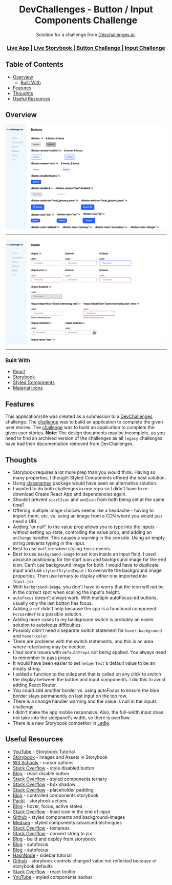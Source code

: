 <h1 align="center">DevChallenges - Button / Input Components Challenge</h1>

<div align="center">
   Solution for a challenge from  <a href="http://devchallenges.io" target="_blank">Devchallenges.io</a>.
</div>

<div align="center">
  <h3>
    <a href="https://jdegand.github.io/devchallenges-storybook">
      Live App
    </a>
    <span> | </span>
         <a href="https://jdegand.github.io/storybook-gh-pages/?path=/story/devchallenges-button--danger">
      Live Storybook
    </a>
    <span> | </span>
    <a href="https://web.archive.org/web/20240417024221/https://legacy.devchallenges.io/challenges/ohgVTyJCbm5OZyTB2gNY">
      Button Challenge
    </a>
    <span> | </span>
    <a href="https://web.archive.org/web/20240526063936/https://legacy.devchallenges.io/challenges/TSqutYM4c5WtluM7QzGp">
      Input Challenge
    </a>
  </h3>
</div>

## Table of Contents

- [Overview](#overview)
  - [Built With](#built-with)
- [Features](#features)
- [Thoughts](#thoughts)
- [Useful Resources](#useful-resources)

## Overview

![Buttons Challenge Result](screenshots/devchallenges-storybook-buttons.png)

***

![Inputs Challenge Result](screenshots/devchallenges-storybook-inputs.png)

***

### Built With

- [React](https://reactjs.org/)
- [Storybook](https://storybook.js.org/)
- [Styled Components](https://styled-components.com/)
- [Material Icons](https://materialdesignicons.com/)

## Features

This application/site was created as a submission to a [DevChallenges](https://devchallenges.io/challenges) challenge. The [challenge](https://web.archive.org/web/20240417024221/https://legacy.devchallenges.io/challenges/ohgVTyJCbm5OZyTB2gNY) was to build an application to complete the given user stories.  The [challenge](https://web.archive.org/web/20240526063936/https://legacy.devchallenges.io/challenges/TSqutYM4c5WtluM7QzGp) was to build an application to complete the given user stories. **Note**: The design documents may be incomplete, as you need to find an archived version of the challenges as all `legacy` challenges have had their documentation removed from DevChallenges.

## Thoughts

- Storybook requires a lot more prep than you would think. Having so many properties, I thought Styled Components offered the best solution.
- Using [classnames](https://github.com/JedWatson/classnames) package would have been an alternative solution.
- I wanted to do both challenges in one repo so I didn't have to re-download Create React App and dependencies again.
- Should I prevent `startIcon` and `endIcon` from both being set at the same time?
- Offering multiple image choices seems like a headache - having to import them, etc. vs. using an image from a CDN where you would just need a URL.
- Adding "or null" to the value prop allows you to type into the inputs - without setting up state, controlling the value prop, and adding an `onChange` handler. This causes a warning in the console.  Using an empty string prevents typing in the input.
- Best to use `outline` when styling `focus` events.
- Best to use `background-image` to set icon inside an input field.  I used absolute positioning for the start icon and background image for the end icon.  Can't use background image for both.  I would have to duplicate input and use `styled(StyledInput)` to overwrite the background image properties. Then use ternary to display either one imported into `Input.jsx`.
- With `background-image`, you don't have to worry that the icon will not be in the correct spot when scaling the input's height.
- `autoFocus` doesn't always work. With multiple autoFocus-ed buttons, usually only the last button has focus.
- Adding a `ref` didn't help because the app is a functional component. `ForwardRef` is a possible solution.
- Adding more cases to my background switch is probably an easier solution to autofocus difficulties.
- Possibly didn't need a separate switch statement for `hover-background` and `hover-color`.
- There are problems with the switch statements, and this is an area where refactoring may be needed.
- I had some issues with `defaultProps` not being applied. You always need to remember to pass props.
- It would have been easier to set `helperText`'s default value to be an empty string.
- I added a function to the sidepanel that is called on any click to switch the display between the button and input components. I did this to avoid adding React Router.
- You could add another border vs. using autoFocus to ensure the blue border stays permanently on last input on the top row.
- There is a change handler warning and the value is null in the inputs challenge.
- I didn't make the app mobile responsive.  Also, the full-width input does not take into the sidepanel's width, so there is overflow.
- There is a new Storybook competitor in [Ladle](https://www.ladle.dev/docs/).

## Useful Resources

- [YouTube](https://www.youtube.com/watch?v=lWk5SntifCU) - Storybook Tutorial
- [Storybook](https://storybook.js.org/docs/react/configure/images-and-assets) - Images and Assets in Storybook
- [W3 Schools](https://www.w3schools.com/cssref/pr_class_cursor.asp) - cursor options
- [Stack Overflow](https://stackoverflow.com/questions/14750078/style-disabled-button-with-css) - style disabled button
- [Blog](https://sebhastian.com/react-disable-button/) - react disable button
- [Stack Overflow](https://stackoverflow.com/questions/51428341/react-styled-components-conditional-ternary-operator) - styled components ternary
- [Stack Overflow](https://stackoverflow.com/questions/6821295/add-css-box-shadow-around-the-whole-div) - box shadow
- [Stack Overflow](https://stackoverflow.com/questions/4919680/html5-placeholder-css-padding) - placeholder padding
- [Blog](https://javascript.plainenglish.io/a-guide-to-documenting-controlled-components-with-storybook-10b889c03f87) - controlled components storybook
- [Packt](https://hub.packtpub.com/react-storybook-ui-logging-user-interactions-with-actions-add-on-tutorial/) - storybook actions
- [Blog](https://zellwk.com/blog/style-hover-focus-active-states/) - hover, focus, active states
- [Stack Overflow](https://stackoverflow.com/questions/31636233/insert-icon-in-the-end-of-input) - inset icon in the end of input
- [Github](https://github.com/facebook/create-react-app/issues/3238) - styled components and background-images
- [Medium](https://medium.com/rd-shipit/advanced-ways-to-write-styled-components-97ce210404e3) - styled components advanced techniques
- [Stack Overflow](https://stackoverflow.com/questions/3896537/should-i-size-a-textarea-with-css-width-height-or-html-cols-rows-attributes) - textareas
- [Stack Overflow](https://stackoverflow.com/questions/36104302/how-do-i-convert-a-string-to-jsx) - convert string to jsx
- [Blog](https://mokkapps.de/blog/run-build-and-deploy-stencil-and-storybook-from-one-repository/) - build and deploy from storybook
- [Blog](https://blog.maisie.ink/react-ref-autofocus/) - autofocus
- [Blog](https://surajsharma.net/blog/auto-focus-input-element-in-react) - autofocus
- [HashNode](https://annysah.hashnode.dev/build-a-sidebar-menu-with-react-typescript-and-styled-components-ckwkykpm80hs7gns112nycvvy) - sidebar tutorial
- [Github](https://github.com/storybookjs/storybook/issues/8575) - storybook controls changed value not reflected because of storybook defaults
- [Stack Overflow](https://stackoverflow.com/questions/34423644/tooltip-div-with-reactjs) - react tooltip
- [YouTube](https://www.youtube.com/watch?v=s-_8wRbuPSM) - styled components navbar
